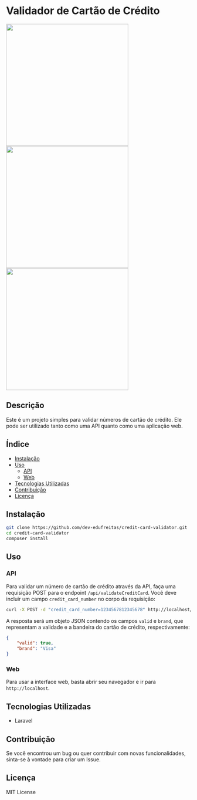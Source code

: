# Validador de Cartão de Crédito

<img src="https://i.ibb.co/t4YHPJ1/validcreditcard.png" width="333"/> <img src="https://i.ibb.co/YfsFgRm/validcreditcard2.png" width="333"/>
<img src="https://i.ibb.co/4fY5NH5/validcreditcard3.png" width="333"/>


## Descrição

Este é um projeto simples para validar números de cartão de crédito. Ele pode ser utilizado tanto como uma API quanto como uma aplicação web.

## Índice

- [Instalação](#instalação)
- [Uso](#uso)
  - [API](#api)
  - [Web](#web)
- [Tecnologias Utilizadas](#tecnologias-utilizadas)
- [Contribuição](#contribuição)
- [Licença](#licença)

## Instalação

```bash
git clone https://github.com/dev-edufreitas/credit-card-validator.git
cd credit-card-validator
composer install
```

## Uso

### API

Para validar um número de cartão de crédito através da API, faça uma requisição POST para o endpoint `/api/validateCreditCard`. Você deve incluir um campo `credit_card_number` no corpo da requisição:

```bash
curl -X POST -d "credit_card_number=1234567812345678" http://localhost/api/validateCreditCard
```

A resposta será um objeto JSON contendo os campos `valid` e `brand`, que representam a validade e a bandeira do cartão de crédito, respectivamente:

```json
{
    "valid": true,
    "brand": "Visa"
}
```

### Web

Para usar a interface web, basta abrir seu navegador e ir para `http://localhost`.

## Tecnologias Utilizadas

- Laravel

## Contribuição

Se você encontrou um bug ou quer contribuir com novas funcionalidades, sinta-se à vontade para criar um Issue.

## Licença

MIT License
